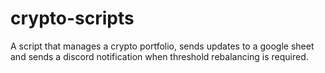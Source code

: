 # crypto-scripts

A script that manages a crypto portfolio, sends updates to a google sheet and sends a discord notification when threshold rebalancing is required.
